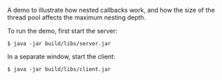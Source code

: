 A demo to illustrate how nested callbacks work, and how the size of
the thread pool affects the maximum nesting depth.

To run the demo, first start the server:

    $ java -jar build/libs/server.jar

In a separate window, start the client:

    $ java -jar build/libs/client.jar
